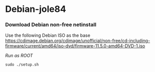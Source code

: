 # Debian-jole84
### Download Debian non-free netinstall

Use the following Debian ISO as the base <https://cdimage.debian.org/cdimage/unofficial/non-free/cd-including-firmware/current/amd64/iso-dvd/firmware-11.5.0-amd64-DVD-1.iso>

_Run as ROOT_
```
sudo ./setup.sh
```
